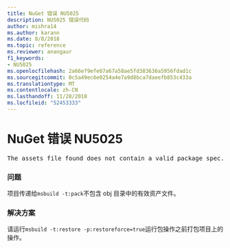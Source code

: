 ```yaml
---
title: NuGet 错误 NU5025
description: NU5025 错误代码
author: mishra14
ms.author: karann
ms.date: 8/8/2018
ms.topic: reference
ms.reviewer: anangaur
f1_keywords:
- NU5025
ms.openlocfilehash: 2a66ef9efe07a67a58ae5fd383636a5956fdad1c
ms.sourcegitcommit: 0c5a49ec6e0254a4e7a9d8bca7daeefb853c433a
ms.translationtype: MT
ms.contentlocale: zh-CN
ms.lasthandoff: 11/28/2018
ms.locfileid: "52453333"
---
```

# <a name="nuget-error-nu5025"></a>NuGet 错误 NU5025
<pre>The assets file found does not contain a valid package spec. Try restoring the project again. The location of the assets file is F:\project\obj\project.assets.json.</pre>

### <a name="issue"></a>问题

项目传递给`msbuild -t:pack`不包含 obj 目录中的有效资产文件。


### <a name="solution"></a>解决方案

请运行`msbuild -t:restore -p:restoreforce=true`运行包操作之前打包项目上的操作。

